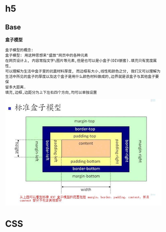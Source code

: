 # h5
## Base
**盒子模型**
```
盒子模型的概念:
盒子模型: 用这种思想来"盛放"网页中的各种元素
在网页设计上, 内容常指文字\图片等元素,但是也可以是小盒子(DIV嵌套).填充只有宽度属性,
可以理解为生活中盒子里的抗震材料厚度, 而边框有大小,线性和颜色之分, 我们又可以理解为
生活中所见的盒子的厚度以及这个盒子是用什么颜色材料做成的,边界就是该盒子与其他盒子要保
留多大距离.
填充,边框,边距分为上下左右四个方向,均可以单独设置

```
![Image](https://github.com/ReturnTears/allst-btstrap/blob/master/cimg/box.jpg)

# CSS